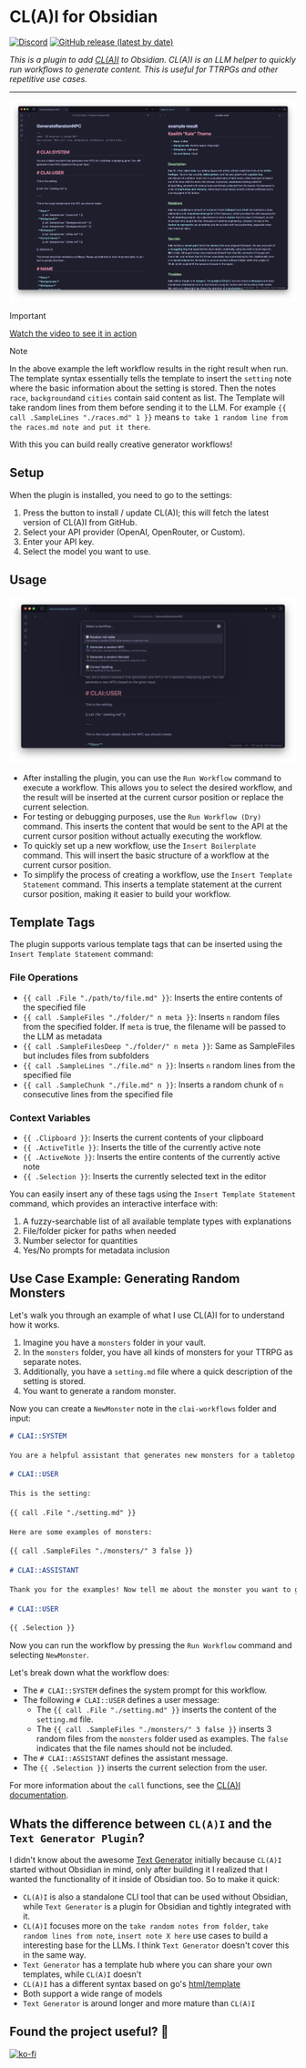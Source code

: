 # CL(A)I for Obsidian

[![Discord](https://img.shields.io/discord/1099310842564059168?label=discord)](https://discord.gg/XpDvfvVuB2) [![GitHub release (latest by date)](https://img.shields.io/github/v/release/BigJk/clai-obsidian)](https://github.com/BigJk/clai-obsidian/releases)

*This is a plugin to add [CL(A)I](https://github.com/BigJk/clai) to Obsidian. CL(A)I is an LLM helper to quickly run workflows to generate content. This is useful for TTRPGs and other repetitive use cases.*

---

![Screenshot](./.github/screenshot.png)

> [!IMPORTANT]  
> [Watch the video to see it in action](https://streamable.com/mj43tn)

> [!NOTE]  
> In the above example the left workflow results in the right result when run. The template syntax essentially tells the template to insert the ``setting`` note where the basic information about the setting is stored. Then the notes ``race``, ``background``and ``cities`` contain said content as list. The Template will take random lines from them before sending it to the LLM. For example ``{{ call .SampleLines "./races.md" 1 }}`` means ``to take 1 random line from the races.md note and put it there``.
>
> With this you can build really creative generator workflows!

## Setup

When the plugin is installed, you need to go to the settings:
1. Press the button to install / update CL(A)I; this will fetch the latest version of CL(A)I from GitHub.
2. Select your API provider (OpenAI, OpenRouter, or Custom).
3. Enter your API key.
4. Select the model you want to use.

## Usage

![Screenshot](./.github/screenshot_commands.png)

- After installing the plugin, you can use the `Run Workflow` command to execute a workflow. This allows you to select the desired workflow, and the result will be inserted at the current cursor position or replace the current selection.
- For testing or debugging purposes, use the `Run Workflow (Dry)` command. This inserts the content that would be sent to the API at the current cursor position without actually executing the workflow.
- To quickly set up a new workflow, use the `Insert Boilerplate` command. This will insert the basic structure of a workflow at the current cursor position.
- To simplify the process of creating a workflow, use the `Insert Template Statement` command. This inserts a template statement at the current cursor position, making it easier to build your workflow.

## Template Tags

The plugin supports various template tags that can be inserted using the `Insert Template Statement` command:

### File Operations
- `{{ call .File "./path/to/file.md" }}`: Inserts the entire contents of the specified file
- `{{ call .SampleFiles "./folder/" n meta }}`: Inserts `n` random files from the specified folder. If `meta` is true, the filename will be passed to the LLM as metadata
- `{{ call .SampleFilesDeep "./folder/" n meta }}`: Same as SampleFiles but includes files from subfolders
- `{{ call .SampleLines "./file.md" n }}`: Inserts `n` random lines from the specified file
- `{{ call .SampleChunk "./file.md" n }}`: Inserts a random chunk of `n` consecutive lines from the specified file

### Context Variables
- `{{ .Clipboard }}`: Inserts the current contents of your clipboard
- `{{ .ActiveTitle }}`: Inserts the title of the currently active note
- `{{ .ActiveNote }}`: Inserts the entire contents of the currently active note
- `{{ .Selection }}`: Inserts the currently selected text in the editor

You can easily insert any of these tags using the `Insert Template Statement` command, which provides an interactive interface with:
1. A fuzzy-searchable list of all available template types with explanations
2. File/folder picker for paths when needed
3. Number selector for quantities
4. Yes/No prompts for metadata inclusion

## Use Case Example: Generating Random Monsters

Let's walk you through an example of what I use CL(A)I for to understand how it works.

1. Imagine you have a `monsters` folder in your vault.
2. In the `monsters` folder, you have all kinds of monsters for your TTRPG as separate notes.
3. Additionally, you have a `setting.md` file where a quick description of the setting is stored.
4. You want to generate a random monster.

Now you can create a `NewMonster` note in the `clai-workflows` folder and input:

```markdown
# CLAI::SYSTEM

You are a helpful assistant that generates new monsters for a tabletop roleplaying game. You will generate a new monster based on the given input.

# CLAI::USER

This is the setting:

{{ call .File "./setting.md" }}

Here are some examples of monsters:

{{ call .SampleFiles "./monsters/" 3 false }}

# CLAI::ASSISTANT

Thank you for the examples! Now tell me about the monster you want to generate.

# CLAI::USER

{{ .Selection }}
```

Now you can run the workflow by pressing the `Run Workflow` command and selecting `NewMonster`.

Let's break down what the workflow does:

- The `# CLAI::SYSTEM` defines the system prompt for this workflow.
- The following `# CLAI::USER` defines a user message:
  - The `{{ call .File "./setting.md" }}` inserts the content of the `setting.md` file.
  - The `{{ call .SampleFiles "./monsters/" 3 false }}` inserts 3 random files from the `monsters` folder used as examples. The `false` indicates that the file names should not be included.
- The `# CLAI::ASSISTANT` defines the assistant message.
- The `{{ .Selection }}` inserts the current selection from the user.

For more information about the `call` functions, see the [CL(A)I documentation](https://github.com/BigJk/clai). 

## Whats the difference between `CL(A)I` and the `Text Generator Plugin`?

I didn't know about the awesome [Text Generator](https://github.com/nhaouari/obsidian-textgenerator-plugin) initially because `CL(A)I` started without Obsidian in mind, only after building it I realized that I wanted the functionality of it inside of Obsidian too. So to make it quick:
- `CL(A)I` is also a standalone CLI tool that can be used without Obsidian, while `Text Generator` is a plugin for Obsidian and tightly integrated with it.
- `CL(A)I` focuses more on the ``take random notes from folder``, ``take random lines from note``, ``insert note X here`` use cases to build a interesting base for the LLMs. I think `Text Generator` doesn't cover this in the same way.
- `Text Generator` has a template hub where you can share your own templates, while `CL(A)I` doesn't
- `CL(A)I` has a different syntax based on go's [html/template](https://pkg.go.dev/html/template) 
- Both support a wide range of models
- `Text Generator` is around longer and more mature than `CL(A)I`

## Found the project useful? :smiling_face_with_three_hearts:

[![ko-fi](https://ko-fi.com/img/githubbutton_sm.svg)](https://ko-fi.com/A0A763FPT)
